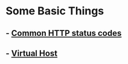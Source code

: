 # Some Basic Things

## - <a href="https://github.com/anubhavbhatt/basic-things/blob/master/common_http_status_codes.md"> Common HTTP status codes </a>

## - <a href="https://github.com/anubhavbhatt/basic-things/blob/master/virtualhost.md">Virtual Host</a>
